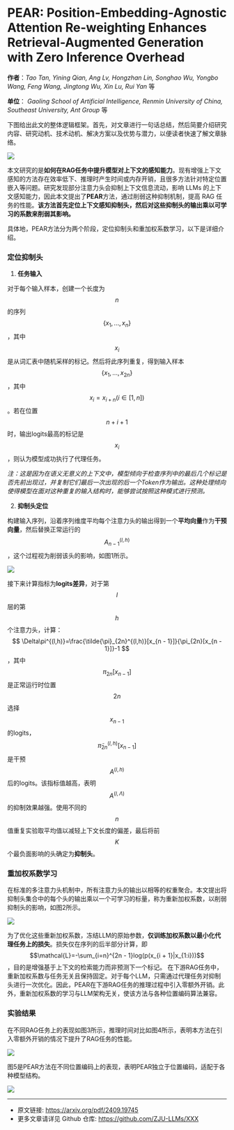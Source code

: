# PEAR: Position-Embedding-Agnostic Attention Re-weighting Enhances Retrieval-Augmented Generation with Zero Inference Overhead

**作者**：*Tao Tan, Yining Qian, Ang Lv, Hongzhan Lin, Songhao Wu, Yongbo Wang, Feng Wang,  Jingtong Wu, Xin Lu, Rui Yan* 等    

**单位**： *Gaoling School of Artificial Intelligence, Renmin University of China, Southeast University, Ant Group* 等

下图给出此文的整体逻辑框架。首先，对文章进行一句话总结，然后简要介绍研究内容、研究动机、技术动机、解决方案以及优势与潜力，以便读者快速了解文章脉络。

![](https://fastly.jsdelivr.net/gh/bucketio/img12@main/2024/10/12/1728740376497-406f60a0-a708-4a5e-9c4c-9bb9806acc51.png)

本文研究的是**如何在RAG任务中提升模型对上下文的感知能力**。现有增强上下文感知的方法存在效率低下、推理时产生时间或内存开销，且很多方法针对特定位置嵌入等问题。研究发现部分注意力头会抑制上下文信息流动，影响 LLMs 的上下文感知能力，因此本文提出了**PEAR**方法，通过削弱这种抑制机制，提高 RAG 任务的性能。**该方法首先定位上下文感知抑制头，然后对这些抑制头的输出乘以可学习的系数来削弱其影响。**

具体地，PEAR方法分为两个阶段，定位抑制头和重加权系数学习，以下是详细介绍。

### 定位抑制头

1. **任务输入**

对于每个输入样本，创建一个长度为 $$n$$ 的序列 $$\{{x_1,...,x_n}\}$$，其中 $$x_i$$ 是从词汇表中随机采样的标记。然后将此序列重复，得到输入样本 $$\{x_1,...,x_{2n}\}$$，其中$$x_i = x_{i+n} (i \in [1, n])$$ 。若在位置 $$n + i + 1$$ 时，输出logits最高的标记是 $$x_i$$ ，则认为模型成功执行了代理任务。

*注：这是因为在语义无意义的上下文中，模型倾向于检查序列中的最后几个标记是否先前出现过，并复制它们最后一次出现的后一个Token作为输出。这种处理倾向使得模型在面对这种重复的输入结构时，能够尝试按照这种模式进行预测。*

2. **抑制头定位**

构建输入序列，沿着序列维度平均每个注意力头的输出得到一个**平均向量**作为**干预向量**，然后替换正常运行的 $$A_{n - 1}^{(l,h)}$$ ，这个过程视为削弱该头的影响，如图1所示。

![](https://fastly.jsdelivr.net/gh/bucketio/img14@main/2024/10/12/1728742604571-e33932f5-88f6-457b-8966-12b06b4db503.png)

接下来计算指标为**logits差异**，对于第 $$l$$ 层的第 $$h$$ 个注意力头，计算：
$$
\Delta\pi^{(l,h)}=\frac{\tilde{\pi}_{2n}^{(l,h)}[x_{n - 1}]}{\pi_{2n}[x_{n - 1}]}-1
$$
，其中 $$\pi_{2n}[x_{n - 1}]$$ 是正常运行时位置 $$2n$$ 选择 $$x_{n - 1}$$ 的logits，$$\tilde{\pi}_{2n}^{(l,h)}[x_{n - 1}]$$ 是干预 $$A^{(l,h)}$$ 后的logits。该指标值越高，表明 $$A^{(l,\Lambda)}$$ 的抑制效果越强。使用不同的 $$n$$ 值重复实验取平均值以减轻上下文长度的偏差，最后将前 $$K$$ 个最负面影响的头确定为**抑制头**。

### 重加权系数学习

在标准的多注意力头机制中，所有注意力头的输出以相等的权重聚合。本文提出将抑制头集合中的每个头的输出乘以一个可学习的标量，称为重新加权系数，以削弱抑制头的影响，如图2所示。

![](https://fastly.jsdelivr.net/gh/bucketio/img12@main/2024/10/12/1728742692855-ec6a18ea-d44d-488f-84f6-e911747f3b87.png)

为了优化这些重新加权系数，冻结LLM的原始参数，**仅训练加权系数以最小化代理任务上的损失**。损失仅在序列的后半部分计算，即 $$\mathcal{L}=-\sum_{i=n}^{2n - 1}log(p(x_{i + 1}|x_{1:i}))$$，目的是增强基于上下文的检索能力而非预测下一个标记。
在下游RAG任务中，重新加权系数与任务无关且保持固定。对于每个LLM，只需通过代理任务对抑制头进行一次优化。因此，PEAR在下游RAG任务的推理过程中引入零额外开销。此外，重新加权系数的学习与LLM架构无关，使该方法与各种位置编码算法兼容。

### 实验结果

在不同RAG任务上的表现如图3所示，推理时间对比如图4所示，表明本方法在引入零额外开销的情况下提升了RAG任务的性能。

![](https://fastly.jsdelivr.net/gh/bucketio/img9@main/2024/10/12/1728742246332-41d3d58c-3fc3-4414-912a-9fee666c16b1.png)

图5是PEAR方法在不同位置编码上的表现，表明PEAR独立于位置编码，适配于各种模型结构。

![](https://fastly.jsdelivr.net/gh/bucketio/img12@main/2024/10/12/1728742333606-f276b6b4-42b7-442c-b69d-01c29972bd2a.png)

---

- 原文链接: https://arxiv.org/pdf/2409.19745
- 更多文章请详见 Github 仓库: https://github.com/ZJU-LLMs/XXX
